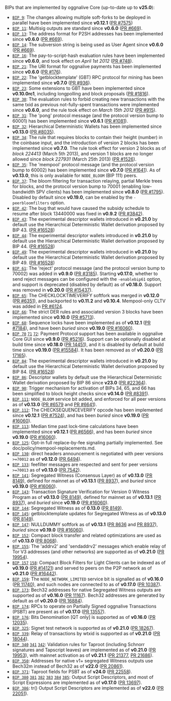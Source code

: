 BIPs that are implemented by oggnalive Core (up-to-date up to **v25.0**):

* [`BIP 9`](https://github.com/oggnalive/bips/blob/master/bip-0009.mediawiki): The changes allowing multiple soft-forks to be deployed in parallel have been implemented since **v0.12.1**  ([PR #7575](https://github.com/oggnalive/oggnalive/pull/7575))
* [`BIP 11`](https://github.com/oggnalive/bips/blob/master/bip-0011.mediawiki): Multisig outputs are standard since **v0.6.0** ([PR #669](https://github.com/oggnalive/oggnalive/pull/669)).
* [`BIP 13`](https://github.com/oggnalive/bips/blob/master/bip-0013.mediawiki): The address format for P2SH addresses has been implemented since **v0.6.0** ([PR #669](https://github.com/oggnalive/oggnalive/pull/669)).
* [`BIP 14`](https://github.com/oggnalive/bips/blob/master/bip-0014.mediawiki): The subversion string is being used as User Agent since **v0.6.0** ([PR #669](https://github.com/oggnalive/oggnalive/pull/669)).
* [`BIP 16`](https://github.com/oggnalive/bips/blob/master/bip-0016.mediawiki): The pay-to-script-hash evaluation rules have been implemented since **v0.6.0**, and took effect on *April 1st 2012* ([PR #748](https://github.com/oggnalive/oggnalive/pull/748)).
* [`BIP 21`](https://github.com/oggnalive/bips/blob/master/bip-0021.mediawiki): The URI format for oggnalive payments has been implemented since **v0.6.0** ([PR #176](https://github.com/oggnalive/oggnalive/pull/176)).
* [`BIP 22`](https://github.com/oggnalive/bips/blob/master/bip-0022.mediawiki): The 'getblocktemplate' (GBT) RPC protocol for mining has been implemented since **v0.7.0** ([PR #936](https://github.com/oggnalive/oggnalive/pull/936)).
* [`BIP 23`](https://github.com/oggnalive/bips/blob/master/bip-0023.mediawiki): Some extensions to GBT have been implemented since **v0.10.0rc1**, including longpolling and block proposals ([PR #1816](https://github.com/oggnalive/oggnalive/pull/1816)).
* [`BIP 30`](https://github.com/oggnalive/bips/blob/master/bip-0030.mediawiki): The evaluation rules to forbid creating new transactions with the same txid as previous not-fully-spent transactions were implemented since **v0.6.0**, and the rule took effect on *March 15th 2012* ([PR #915](https://github.com/oggnalive/oggnalive/pull/915)).
* [`BIP 31`](https://github.com/oggnalive/bips/blob/master/bip-0031.mediawiki): The 'pong' protocol message (and the protocol version bump to 60001) has been implemented since **v0.6.1** ([PR #1081](https://github.com/oggnalive/oggnalive/pull/1081)).
* [`BIP 32`](https://github.com/oggnalive/bips/blob/master/bip-0032.mediawiki): Hierarchical Deterministic Wallets has been implemented since **v0.13.0** ([PR #8035](https://github.com/oggnalive/oggnalive/pull/8035)).
* [`BIP 34`](https://github.com/oggnalive/bips/blob/master/bip-0034.mediawiki): The rule that requires blocks to contain their height (number) in the coinbase input, and the introduction of version 2 blocks has been implemented since **v0.7.0**. The rule took effect for version 2 blocks as of *block 224413* (March 5th 2013), and version 1 blocks are no longer allowed since *block 227931* (March 25th 2013) ([PR #1526](https://github.com/oggnalive/oggnalive/pull/1526)).
* [`BIP 35`](https://github.com/oggnalive/bips/blob/master/bip-0035.mediawiki): The 'mempool' protocol message (and the protocol version bump to 60002) has been implemented since **v0.7.0** ([PR #1641](https://github.com/oggnalive/oggnalive/pull/1641)). As of **v0.13.0**, this is only available for `NODE_BLOOM` (BIP 111) peers.
* [`BIP 37`](https://github.com/oggnalive/bips/blob/master/bip-0037.mediawiki): The bloom filtering for transaction relaying, partial Merkle trees for blocks, and the protocol version bump to 70001 (enabling low-bandwidth SPV clients) has been implemented since **v0.8.0** ([PR #1795](https://github.com/oggnalive/oggnalive/pull/1795)). Disabled by default since **v0.19.0**, can be enabled by the `-peerbloomfilters` option.
* [`BIP 42`](https://github.com/oggnalive/bips/blob/master/bip-0042.mediawiki): The bug that would have caused the subsidy schedule to resume after block 13440000 was fixed in **v0.9.2** ([PR #3842](https://github.com/oggnalive/oggnalive/pull/3842)).
* [`BIP 43`](https://github.com/oggnalive/bips/blob/master/bip-0043.mediawiki): The experimental descriptor wallets introduced in **v0.21.0** by default use the Hierarchical Deterministic Wallet derivation proposed by BIP 43. ([PR #16528](https://github.com/oggnalive/oggnalive/pull/16528))
* [`BIP 44`](https://github.com/oggnalive/bips/blob/master/bip-0044.mediawiki): The experimental descriptor wallets introduced in **v0.21.0** by default use the Hierarchical Deterministic Wallet derivation proposed by BIP 44. ([PR #16528](https://github.com/oggnalive/oggnalive/pull/16528))
* [`BIP 49`](https://github.com/oggnalive/bips/blob/master/bip-0049.mediawiki): The experimental descriptor wallets introduced in **v0.21.0** by default use the Hierarchical Deterministic Wallet derivation proposed by BIP 49. ([PR #16528](https://github.com/oggnalive/oggnalive/pull/16528))
* [`BIP 61`](https://github.com/oggnalive/bips/blob/master/bip-0061.mediawiki): The 'reject' protocol message (and the protocol version bump to 70002) was added in **v0.9.0** ([PR #3185](https://github.com/oggnalive/oggnalive/pull/3185)). Starting **v0.17.0**, whether to send reject messages can be configured with the `-enablebip61` option, and support is deprecated (disabled by default) as of **v0.18.0**. Support was removed in **v0.20.0** ([PR #15437](https://github.com/oggnalive/oggnalive/pull/15437)).
* [`BIP 65`](https://github.com/oggnalive/bips/blob/master/bip-0065.mediawiki): The CHECKLOCKTIMEVERIFY softfork was merged in **v0.12.0** ([PR #6351](https://github.com/oggnalive/oggnalive/pull/6351)), and backported to **v0.11.2** and **v0.10.4**. Mempool-only CLTV was added in [PR #6124](https://github.com/oggnalive/oggnalive/pull/6124).
* [`BIP 66`](https://github.com/oggnalive/bips/blob/master/bip-0066.mediawiki): The strict DER rules and associated version 3 blocks have been implemented since **v0.10.0** ([PR #5713](https://github.com/oggnalive/oggnalive/pull/5713)).
* [`BIP 68`](https://github.com/oggnalive/bips/blob/master/bip-0068.mediawiki): Sequence locks have been implemented as of **v0.12.1**  ([PR #7184](https://github.com/oggnalive/oggnalive/pull/7184)), and have been *buried* since **v0.19.0** ([PR #16060](https://github.com/oggnalive/oggnalive/pull/16060)).
* [`BIP 70`](https://github.com/oggnalive/bips/blob/master/bip-0070.mediawiki) [`71`](https://github.com/oggnalive/bips/blob/master/bip-0071.mediawiki) [`72`](https://github.com/oggnalive/bips/blob/master/bip-0072.mediawiki):
  Payment Protocol support has been available in oggnalive Core GUI since **v0.9.0** ([PR #5216](https://github.com/oggnalive/oggnalive/pull/5216)).
  Support can be optionally disabled at build time since **v0.18.0** ([PR 14451](https://github.com/oggnalive/oggnalive/pull/14451)),
  and it is disabled by default at build time since **v0.19.0** ([PR #15584](https://github.com/oggnalive/oggnalive/pull/15584)).
  It has been removed as of **v0.20.0** ([PR 17165](https://github.com/oggnalive/oggnalive/pull/17165)).
* [`BIP 84`](https://github.com/oggnalive/bips/blob/master/bip-0084.mediawiki): The experimental descriptor wallets introduced in **v0.21.0** by default use the Hierarchical Deterministic Wallet derivation proposed by BIP 84. ([PR #16528](https://github.com/oggnalive/oggnalive/pull/16528))
* [`BIP 86`](https://github.com/oggnalive/bips/blob/master/bip-0086.mediawiki): Descriptor wallets by default use the Hierarchical Deterministic Wallet derivation proposed by BIP 86 since **v23.0** ([PR #22364](https://github.com/oggnalive/oggnalive/pull/22364)).
* [`BIP 90`](https://github.com/oggnalive/bips/blob/master/bip-0090.mediawiki): Trigger mechanism for activation of BIPs 34, 65, and 66 has been simplified to block height checks since **v0.14.0** ([PR #8391](https://github.com/oggnalive/oggnalive/pull/8391)).
* [`BIP 111`](https://github.com/oggnalive/bips/blob/master/bip-0111.mediawiki): `NODE_BLOOM` service bit added, and enforced for all peer versions as of **v0.13.0** ([PR #6579](https://github.com/oggnalive/oggnalive/pull/6579) and [PR #6641](https://github.com/oggnalive/oggnalive/pull/6641)).
* [`BIP 112`](https://github.com/oggnalive/bips/blob/master/bip-0112.mediawiki): The CHECKSEQUENCEVERIFY opcode has been implemented since **v0.12.1** ([PR #7524](https://github.com/oggnalive/oggnalive/pull/7524)), and has been *buried* since **v0.19.0** ([PR #16060](https://github.com/oggnalive/oggnalive/pull/16060)).
* [`BIP 113`](https://github.com/oggnalive/bips/blob/master/bip-0113.mediawiki): Median time past lock-time calculations have been implemented since **v0.12.1** ([PR #6566](https://github.com/oggnalive/oggnalive/pull/6566)), and has been *buried* since **v0.19.0** ([PR #16060](https://github.com/oggnalive/oggnalive/pull/16060)).
* [`BIP 125`](https://github.com/oggnalive/bips/blob/master/bip-0125.mediawiki): Opt-in full replace-by-fee signaling partially implemented. See doc/policy/mempool-replacements.md.
* [`BIP 130`](https://github.com/oggnalive/bips/blob/master/bip-0130.mediawiki): direct headers announcement is negotiated with peer versions `>=70012` as of **v0.12.0** ([PR 6494](https://github.com/oggnalive/oggnalive/pull/6494)).
* [`BIP 133`](https://github.com/oggnalive/bips/blob/master/bip-0133.mediawiki): feefilter messages are respected and sent for peer versions `>=70013` as of **v0.13.0** ([PR 7542](https://github.com/oggnalive/oggnalive/pull/7542)).
* [`BIP 141`](https://github.com/oggnalive/bips/blob/master/bip-0141.mediawiki): Segregated Witness (Consensus Layer) as of **v0.13.0** ([PR 8149](https://github.com/oggnalive/oggnalive/pull/8149)), defined for mainnet as of **v0.13.1** ([PR 8937](https://github.com/oggnalive/oggnalive/pull/8937)), and *buried* since **v0.19.0** ([PR #16060](https://github.com/oggnalive/oggnalive/pull/16060)).
* [`BIP 143`](https://github.com/oggnalive/bips/blob/master/bip-0143.mediawiki): Transaction Signature Verification for Version 0 Witness Program as of **v0.13.0** ([PR 8149](https://github.com/oggnalive/oggnalive/pull/8149)), defined for mainnet as of **v0.13.1** ([PR 8937](https://github.com/oggnalive/oggnalive/pull/8937)), and *buried* since **v0.19.0** ([PR #16060](https://github.com/oggnalive/oggnalive/pull/16060)).
* [`BIP 144`](https://github.com/oggnalive/bips/blob/master/bip-0144.mediawiki): Segregated Witness as of **0.13.0** ([PR 8149](https://github.com/oggnalive/oggnalive/pull/8149)).
* [`BIP 145`](https://github.com/oggnalive/bips/blob/master/bip-0145.mediawiki): getblocktemplate updates for Segregated Witness as of **v0.13.0** ([PR 8149](https://github.com/oggnalive/oggnalive/pull/8149)).
* [`BIP 147`](https://github.com/oggnalive/bips/blob/master/bip-0147.mediawiki): NULLDUMMY softfork as of **v0.13.1** ([PR 8636](https://github.com/oggnalive/oggnalive/pull/8636) and [PR 8937](https://github.com/oggnalive/oggnalive/pull/8937)), *buried* since **v0.19.0** ([PR #16060](https://github.com/oggnalive/oggnalive/pull/16060)).
* [`BIP 152`](https://github.com/oggnalive/bips/blob/master/bip-0152.mediawiki): Compact block transfer and related optimizations are used as of **v0.13.0** ([PR 8068](https://github.com/oggnalive/oggnalive/pull/8068)).
* [`BIP 155`](https://github.com/oggnalive/bips/blob/master/bip-0155.mediawiki): The 'addrv2' and 'sendaddrv2' messages which enable relay of Tor V3 addresses (and other networks) are supported as of **v0.21.0** ([PR 19954](https://github.com/oggnalive/oggnalive/pull/19954)).
* [`BIP 157`](https://github.com/oggnalive/bips/blob/master/bip-0157.mediawiki)
  [`158`](https://github.com/oggnalive/bips/blob/master/bip-0158.mediawiki): Compact Block Filters for Light Clients can be indexed as of **v0.19.0** ([PR #14121](https://github.com/oggnalive/oggnalive/pull/14121)) and served to peers on the P2P network as of **v0.21.0** ([PR #16442](https://github.com/oggnalive/oggnalive/pull/16442)).
* [`BIP 159`](https://github.com/oggnalive/bips/blob/master/bip-0159.mediawiki): The `NODE_NETWORK_LIMITED` service bit is signalled as of **v0.16.0** ([PR 11740](https://github.com/oggnalive/oggnalive/pull/11740)), and such nodes are connected to as of **v0.17.0** ([PR 10387](https://github.com/oggnalive/oggnalive/pull/10387)).
* [`BIP 173`](https://github.com/oggnalive/bips/blob/master/bip-0173.mediawiki): Bech32 addresses for native Segregated Witness outputs are supported as of **v0.16.0** ([PR 11167](https://github.com/oggnalive/oggnalive/pull/11167)). Bech32 addresses are generated by default as of **v0.20.0** ([PR 16884](https://github.com/oggnalive/oggnalive/pull/16884)).
* [`BIP 174`](https://github.com/oggnalive/bips/blob/master/bip-0174.mediawiki): RPCs to operate on Partially Signed oggnalive Transactions (PSBT) are present as of **v0.17.0** ([PR 13557](https://github.com/oggnalive/oggnalive/pull/13557)).
* [`BIP 176`](https://github.com/oggnalive/bips/blob/master/bip-0176.mediawiki): Bits Denomination [QT only] is supported as of **v0.16.0** ([PR 12035](https://github.com/oggnalive/oggnalive/pull/12035)).
* [`BIP 325`](https://github.com/oggnalive/bips/blob/master/bip-0325.mediawiki): Signet test network is supported as of **v0.21.0** ([PR 18267](https://github.com/oggnalive/oggnalive/pull/18267)).
* [`BIP 339`](https://github.com/oggnalive/bips/blob/master/bip-0339.mediawiki): Relay of transactions by wtxid is supported as of **v0.21.0** ([PR 18044](https://github.com/oggnalive/oggnalive/pull/18044)).
* [`BIP 340`](https://github.com/oggnalive/bips/blob/master/bip-0340.mediawiki)
  [`341`](https://github.com/oggnalive/bips/blob/master/bip-0341.mediawiki)
  [`342`](https://github.com/oggnalive/bips/blob/master/bip-0342.mediawiki):
  Validation rules for Taproot (including Schnorr signatures and Tapscript
  leaves) are implemented as of **v0.21.0** ([PR 19953](https://github.com/oggnalive/oggnalive/pull/19953)),
  with mainnet activation as of **v0.21.1** ([PR 21377](https://github.com/oggnalive/oggnalive/pull/21377),
  [PR 21686](https://github.com/oggnalive/oggnalive/pull/21686)).
* [`BIP 350`](https://github.com/oggnalive/bips/blob/master/bip-0350.mediawiki): Addresses for native v1+ segregated Witness outputs use Bech32m instead of Bech32 as of **v22.0** ([PR 20861](https://github.com/oggnalive/oggnalive/pull/20861)).
* [`BIP 371`](https://github.com/oggnalive/bips/blob/master/bip-0371.mediawiki): Taproot fields for PSBT as of **v24.0** ([PR 22558](https://github.com/oggnalive/oggnalive/pull/22558)).
* [`BIP 380`](https://github.com/oggnalive/bips/blob/master/bip-0380.mediawiki)
  [`381`](https://github.com/oggnalive/bips/blob/master/bip-0381.mediawiki)
  [`382`](https://github.com/oggnalive/bips/blob/master/bip-0382.mediawiki)
  [`383`](https://github.com/oggnalive/bips/blob/master/bip-0383.mediawiki)
  [`384`](https://github.com/oggnalive/bips/blob/master/bip-0384.mediawiki)
  [`385`](https://github.com/oggnalive/bips/blob/master/bip-0385.mediawiki):
  Output Script Descriptors, and most of Script Expressions are implemented as of **v0.17.0** ([PR 13697](https://github.com/oggnalive/oggnalive/pull/13697)).
* [`BIP 386`](https://github.com/oggnalive/bips/blob/master/bip-0386.mediawiki): tr() Output Script Descriptors are implemented as of **v22.0** ([PR 22051](https://github.com/oggnalive/oggnalive/pull/22051)).
